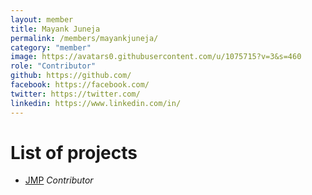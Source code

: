 ```yaml
---
layout: member
title: Mayank Juneja
permalink: /members/mayankjuneja/
category: "member"
image: https://avatars0.githubusercontent.com/u/1075715?v=3&s=460
role: "Contributor"
github: https://github.com/
facebook: https://facebook.com/
twitter: https://twitter.com/
linkedin: https://www.linkedin.com/in/
---
```


# List of projects

* [JMP][JMP] *Contributor*

[JMP]: /projects/JMP
